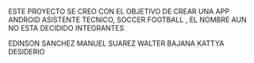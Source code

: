ESTE PROYECTO SE CREO CON EL OBJETIVO DE CREAR UNA APP ANDROID 
ASISTENTE TECNICO, SOCCER FOOTBALL , EL NOMBRE AUN NO ESTA DECIDIDO
INTEGRANTES 

EDINSON SANCHEZ
MANUEL SUAREZ
WALTER BAJANA
KATTYA DESIDERIO

